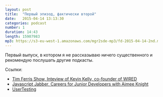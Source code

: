 ```yaml
---
layout: post
title:  "Первый эпизод, фактически второй"
date:   2015-04-14 13:13:30
categories: podcast
number: 1
duration: 14:43
length: 15907983
mp3: https://s3-eu-west-1.amazonaws.com/mgr2sde-mp3/fd-2015-04-14-2nd.mp3
---
```


Первый выпуск, в котором я не рассказываю ничего существенного и рекомендую послушать другие подкасты.

Ссылки:

* [Tim Ferris Show, Inteview of Kevin Kelly, co-founder of WIRED](http://fourhourworkweek.com/2014/08/29/kevin-kelly/)
* [Javascript Jabber, Careers for Junior Developers with Aimee Knight](http://devchat.tv/js-jabber/153-jsj-careers-for-junior-developers-with-aimee-knight)
* [UserTesting](http://usertesting.com)